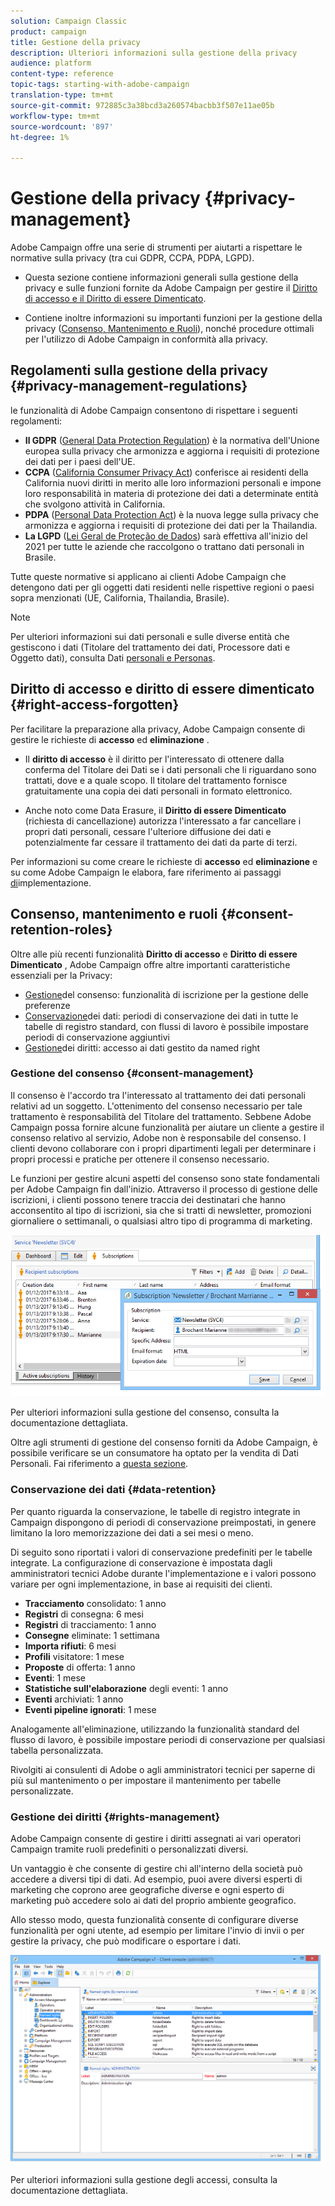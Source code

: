 ```yaml
---
solution: Campaign Classic
product: campaign
title: Gestione della privacy
description: Ulteriori informazioni sulla gestione della privacy
audience: platform
content-type: reference
topic-tags: starting-with-adobe-campaign
translation-type: tm+mt
source-git-commit: 972885c3a38bcd3a260574bacbb3f507e11ae05b
workflow-type: tm+mt
source-wordcount: '897'
ht-degree: 1%

---
```



# Gestione della privacy {#privacy-management}

 Adobe Campaign offre una serie di strumenti per aiutarti a rispettare le normative sulla privacy (tra cui GDPR, CCPA, PDPA, LGPD).

* Questa sezione contiene informazioni generali sulla gestione della privacy e sulle funzioni fornite da  Adobe Campaign per gestire il [Diritto di accesso e il Diritto di essere Dimenticato](#right-access-forgotten).

* Contiene inoltre informazioni su importanti funzioni per la gestione della privacy ([Consenso, Mantenimento e Ruoli](#consent-retention-roles)), nonché procedure ottimali per l&#39;utilizzo di  Adobe Campaign in conformità alla privacy.

## Regolamenti sulla gestione della privacy {#privacy-management-regulations}

 le funzionalità di Adobe Campaign consentono di rispettare i seguenti regolamenti:

* **Il GDPR** ([General Data Protection Regulation](https://ec.europa.eu/info/law/law-topic/data-protection/reform/what-does-general-data-protection-regulation-gdpr-govern_en)) è la normativa dell&#39;Unione europea sulla privacy che armonizza e aggiorna i requisiti di protezione dei dati per i paesi dell&#39;UE.
* **CCPA** ([California Consumer Privacy Act](https://leginfo.legislature.ca.gov/faces/codes_displayText.xhtml?lawCode=CIV&amp;division=3.&amp;title=1.81.5.&amp;part=4.&amp;Chapter=&amp;article=)) conferisce ai residenti della California nuovi diritti in merito alle loro informazioni personali e impone loro responsabilità in materia di protezione dei dati a determinate entità che svolgono attività in California.
* **PDPA** ([Personal Data Protection Act](https://secureprivacy.ai/thailand-pdpa-summary-what-businesses-need-to-know/)) è la nuova legge sulla privacy che armonizza e aggiorna i requisiti di protezione dei dati per la Thailandia.
* **La LGPD** ([Lei Geral de Proteção de Dados](https://iapp.org/media/pdf/resource_center/Brazilian_General_Data_Protection_Law.pdf)) sarà effettiva all&#39;inizio del 2021 per tutte le aziende che raccolgono o trattano dati personali in Brasile.

Tutte queste normative si applicano ai clienti  Adobe Campaign che detengono dati per gli oggetti dati residenti nelle rispettive regioni o paesi sopra menzionati (UE, California, Thailandia, Brasile).

<!--Several Privacy capabilities are available in Adobe Campaign, including consent management, data retention settings, and rights management. See [Consent, Retention and Roles](#consent-retention-roles). In addition to this, Adobe Campaign helps facilitate your readiness as Data Controller for certain Privacy requests. See [Right to Access and Right to be Forgotten](#right-access-forgotten).-->

>[!NOTE]
>
>Per ulteriori informazioni sui dati personali e sulle diverse entità che gestiscono i dati (Titolare del trattamento dei dati, Processore dati e Oggetto dati), consulta Dati [personali e Personas](../../platform/using/privacy-and-recommendations.md#personal-data).

## Diritto di accesso e diritto di essere dimenticato {#right-access-forgotten}

Per facilitare la preparazione alla privacy,  Adobe Campaign consente di gestire le richieste di **accesso** ed **eliminazione** .

* Il **diritto di accesso** è il diritto per l&#39;interessato di ottenere dalla conferma del Titolare dei Dati se i dati personali che li riguardano sono trattati, dove e a quale scopo. Il titolare del trattamento fornisce gratuitamente una copia dei dati personali in formato elettronico.

* Anche noto come Data Erasure, il **Diritto di essere Dimenticato** (richiesta di cancellazione) autorizza l&#39;interessato a far cancellare i propri dati personali, cessare l&#39;ulteriore diffusione dei dati e potenzialmente far cessare il trattamento dei dati da parte di terzi.

Per informazioni su come creare le richieste di **accesso** ed **eliminazione** e su come  Adobe Campaign le elabora, fare riferimento ai passaggi [di](../../platform/using/privacy-requests.md)implementazione.

<!--Tutorials on Privacy management in Campaign Standard are also available [here](https://docs.adobe.com/content/help/en/campaign-standard-learn/tutorials/privacy/privacy-overview.html).
https://experienceleague.corp.adobe.com/docs/campaign-standard-learn/tutorials/privacy/privacy-overview.html?lang=en-->

## Consenso, mantenimento e ruoli {#consent-retention-roles}

Oltre alle più recenti funzionalità **Diritto di accesso** e **Diritto di essere Dimenticato** ,  Adobe Campaign offre altre importanti caratteristiche essenziali per la Privacy:

* [Gestione](#consent-management)del consenso: funzionalità di iscrizione per la gestione delle preferenze
* [Conservazione](#data-retention)dei dati: periodi di conservazione dei dati in tutte le tabelle di registro standard, con flussi di lavoro è possibile impostare periodi di conservazione aggiuntivi
* [Gestione](#rights-management)dei diritti: accesso ai dati gestito da named right

### Gestione del consenso {#consent-management}

Il consenso è l&#39;accordo tra l&#39;interessato al trattamento dei dati personali relativi ad un soggetto. L&#39;ottenimento del consenso necessario per tale trattamento è responsabilità del Titolare del trattamento. Sebbene  Adobe Campaign possa fornire alcune funzionalità per aiutare un cliente a gestire il consenso relativo al servizio,  Adobe non è responsabile del consenso. I clienti devono collaborare con i propri dipartimenti legali per determinare i propri processi e pratiche per ottenere il consenso necessario.

Le funzioni per gestire alcuni aspetti del consenso sono state fondamentali per  Adobe Campaign fin dall&#39;inizio. Attraverso il processo di gestione delle iscrizioni, i clienti possono tenere traccia dei destinatari che hanno acconsentito al tipo di iscrizioni, sia che si tratti di newsletter, promozioni giornaliere o settimanali, o qualsiasi altro tipo di programma di marketing.

![](assets/privacy-consent-management.png)

Per ulteriori informazioni sulla gestione del consenso, consulta la documentazione [](../../delivery/using/managing-subscriptions.md)dettagliata.

Oltre agli strumenti di gestione del consenso forniti da  Adobe Campaign, è possibile verificare se un consumatore ha optato per la vendita di Dati Personali. Fai riferimento a [questa sezione](../../platform/using/privacy-requests.md##sale-of-personal-information-ccpa).

### Conservazione dei dati {#data-retention}

Per quanto riguarda la conservazione, le tabelle di registro integrate in Campaign dispongono di periodi di conservazione preimpostati, in genere limitano la loro memorizzazione dei dati a sei mesi o meno.

Di seguito sono riportati i valori di conservazione predefiniti per le tabelle integrate. La configurazione di conservazione è impostata dagli amministratori tecnici  Adobe durante l&#39;implementazione e i valori possono variare per ogni implementazione, in base ai requisiti dei clienti.

* **Tracciamento** consolidato: 1 anno
* **Registri** di consegna: 6 mesi
* **Registri** di tracciamento: 1 anno
* **Consegne** eliminate: 1 settimana
* **Importa rifiuti**: 6 mesi
* **Profili** visitatore: 1 mese
* **Proposte** di offerta: 1 anno
* **Eventi**: 1 mese
* **Statistiche sull&#39;elaborazione** degli eventi: 1 anno
* **Eventi** archiviati: 1 anno
* **Eventi pipeline ignorati**: 1 mese

Analogamente all&#39;eliminazione, utilizzando la funzionalità standard del flusso di lavoro, è possibile impostare periodi di conservazione per qualsiasi tabella personalizzata.

Rivolgiti ai consulenti di Adobe  o agli amministratori tecnici per saperne di più sul mantenimento o per impostare il mantenimento per tabelle personalizzate.

### Gestione dei diritti {#rights-management}

 Adobe Campaign consente di gestire i diritti assegnati ai vari operatori Campaign tramite ruoli predefiniti o personalizzati diversi.

Un vantaggio è che consente di gestire chi all&#39;interno della società può accedere a diversi tipi di dati. Ad esempio, puoi avere diversi esperti di marketing che coprono aree geografiche diverse e ogni esperto di marketing può accedere solo ai dati del proprio ambiente geografico.

Allo stesso modo, questa funzionalità consente di configurare diverse funzionalità per ogni utente, ad esempio per limitare l&#39;invio di invii o per gestire la privacy, che può modificare o esportare i dati.

![](assets/privacy-user-management.png)

Per ulteriori informazioni sulla gestione degli accessi, consulta la documentazione [](../../platform/using/access-management.md)dettagliata.